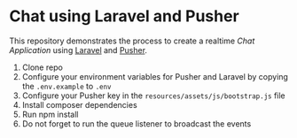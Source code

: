 # Chat using Laravel and Pusher

This repository demonstrates the process to create a 
realtime *Chat Application* using [Laravel](https://laravel.com/) and [Pusher](https://pusher.com/). 

1. Clone repo
2. Configure your environment variables for Pusher and Laravel by copying the `.env.example` to `.env`
3. Configure your Pusher key in the `resources/assets/js/bootstrap.js` file
4. Install composer dependencies
5. Run npm install
6. Do not forget to run the queue listener to broadcast the events
